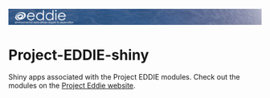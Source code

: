 ![](module1/www/eddie_banner_2018.v5.jpg)<!-- -->
# Project-EDDIE-shiny
Shiny apps associated with the Project EDDIE modules. Check out the modules on the [Project Eddie website](https://serc.carleton.edu/eddie/index.html).
